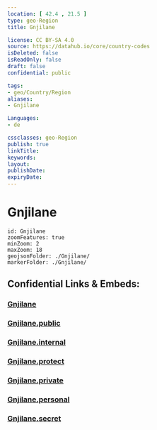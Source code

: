 ```yaml
---
location: [ 42.4 , 21.5 ] 
type: geo-Region
title: Gnjilane

license: CC BY-SA 4.0
source: https://datahub.io/core/country-codes
isDeleted: false
isReadOnly: false
draft: false
confidential: public

tags:
- geo/Country/Region
aliases:
- Gnjilane

Languages:
- de

cssclasses: geo-Region
publish: true
linkTitle: 
keywords: 
layout: 
publishDate: 
expiryDate: 
---
```


# Gnjilane

```leaflet
id: Gnjilane
zoomFeatures: true 
minZoom: 2 
maxZoom: 18
geojsonFolder: ./Gnjilane/
markerFolder: ./Gnjilane/
```


## Confidential Links & Embeds: 

### [Gnjilane](/_Standards/Earth/Continent/Europe/Europe~South/Kosovo/districts~Kosovo/Gnjilane.md) 

### [Gnjilane.public](/_public/Earth/Continent/Europe/Europe~South/Kosovo/districts~Kosovo/Gnjilane.public.md) 

### [Gnjilane.internal](/_internal/Earth/Continent/Europe/Europe~South/Kosovo/districts~Kosovo/Gnjilane.internal.md) 

### [Gnjilane.protect](/_protect/Earth/Continent/Europe/Europe~South/Kosovo/districts~Kosovo/Gnjilane.protect.md) 

### [Gnjilane.private](/_private/Earth/Continent/Europe/Europe~South/Kosovo/districts~Kosovo/Gnjilane.private.md) 

### [Gnjilane.personal](/_personal/Earth/Continent/Europe/Europe~South/Kosovo/districts~Kosovo/Gnjilane.personal.md) 

### [Gnjilane.secret](/_secret/Earth/Continent/Europe/Europe~South/Kosovo/districts~Kosovo/Gnjilane.secret.md)

